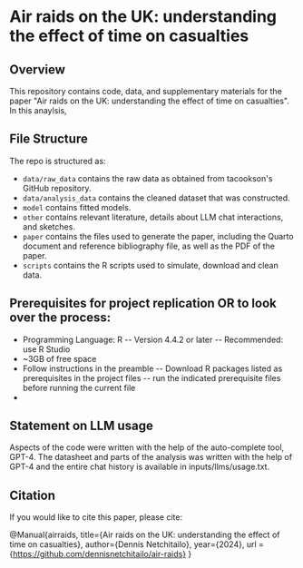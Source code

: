 # Air raids on the UK: understanding the effect of time on casualties

## Overview
This repository contains code, data, and supplementary materials for the paper "Air raids on the UK: understanding the effect of time on casualties".  
In this anaylsis, 

## File Structure

The repo is structured as:

-   `data/raw_data` contains the raw data as obtained from tacookson's GitHub repository.
-   `data/analysis_data` contains the cleaned dataset that was constructed.
-   `model` contains fitted models. 
-   `other` contains relevant literature, details about LLM chat interactions, and sketches.
-   `paper` contains the files used to generate the paper, including the Quarto document and reference bibliography file, as well as the PDF of the paper. 
-   `scripts` contains the R scripts used to simulate, download and clean data.

## Prerequisites for project replication OR to look over the process:
- Programming Language: R
  -- Version 4.4.2 or later
  -- Recommended: use R Studio
- ~3GB of free space
- Follow instructions in the preamble
  -- Download R packages listed as prerequisites in the project files
  -- run the indicated prerequisite files before running the current file 
- 

## Statement on LLM usage

Aspects of the code were written with the help of the auto-complete tool, GPT-4. The datasheet and parts of the analysis was written with the help of GPT-4 and the entire chat history is available in inputs/llms/usage.txt.

## Citation
If you would like to cite this paper, please cite:

@Manual{airraids,
title={Air raids on the UK: understanding the effect of time on casualties},
author={Dennis Netchitailo},
year={2024},
url ={https://github.com/dennisnetchitailo/air-raids}
}